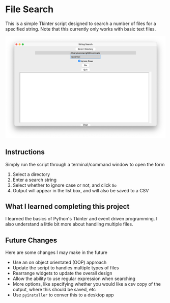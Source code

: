 # File Search

This is a simple Tkinter script designed to search a number of files for a specified string. Note that this currently only works with basic text files.

![](AppImage.png)

## Instructions

Simply run the script through a terminal/command window to open the form

1. Select a directory
2. Enter a search string
3. Select whether to ignore case or not, and click `Go`
4. Output will appear in the list box, and will also be saved to a CSV

## What I learned completing this project

I learned the basics of Python's Tkinter and event driven programming. I also understand a little bit more about handling multiple files.

## Future Changes

Here are some changes I may make in the future

* Use an on object orientated (OOP) approach
* Update the script to handles multiple types of files
* Rearrange widgets to update the overall design
* Allow the ability to use regular expression when searching
* More options, like specifying whether you would like a csv copy of the output, where this should be saved, etc
* Use `pyinstaller` to conver this to a desktop app
